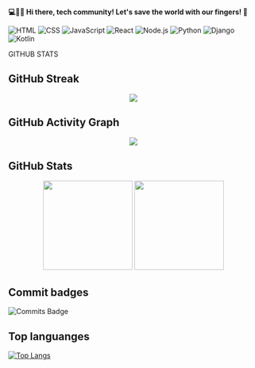 **💻🚀🔧 Hi there, tech community! Let's save the world with our fingers! 👋**

![HTML](https://img.shields.io/badge/HTML-E34F26?style=flat-square&logo=html5&logoColor=white&labelColor=black)
![CSS](https://img.shields.io/badge/CSS-1572B6?style=flat-square&logo=css3&logoColor=white&labelColor=black)
![JavaScript](https://img.shields.io/badge/JavaScript-F7DF1E?style=flat-square&logo=javascript&logoColor=black)
![React](https://img.shields.io/badge/React-61DAFB?style=flat-square&logo=react&logoColor=black)
![Node.js](https://img.shields.io/badge/Node.js-339933?style=flat-square&logo=node.js&logoColor=white)
![Python](https://img.shields.io/badge/Python-3776AB?style=flat-square&logo=python&logoColor=white)
![Django](https://img.shields.io/badge/Django-092E20?style=flat-square&logo=django&logoColor=white)
![Kotlin](https://img.shields.io/badge/Kotlin-7F52FF?style=flat-square&logo=kotlin&logoColor=white)





GITHUB STATS

##  GitHub Streak  

<p align="center">
  <img src="https://streak-stats.demolab.com?user=damiancodes&theme=default&border_radius=15&date_format=M%20j%5B%2C%20Y%5D" />
</p>

##  GitHub Activity Graph  

<p align="center">
  <img src="https://github-readme-activity-graph.vercel.app/graph?username=damiancodes&bg_color=ffffff&color=000000&line=007acc&point=ff5733&area=true&hide_border=true" />
</p>


## GitHub Stats  
<p align="center">
  <img src="https://github-readme-stats.vercel.app/api?username=damiancodes&show_icons=true&theme=light" height="180" />
  <img src="https://github-readme-stats.vercel.app/api/top-langs/?username=damiancodes&layout=compact&theme=light" height="180" />
</p>


## Commit badges
![Commits Badge](https://img.shields.io/github/commit-activity/m/damianwcodes)

## Top languanges

[![Top Langs](https://github-readme-stats.vercel.app/api/top-langs/?username=damianwcodes&layout=compact)](https://github.com/anuraghazra/github-readme-stats)








